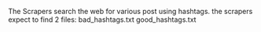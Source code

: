 The Scrapers search the web for various post using hashtags.
the scrapers expect to find 2 files:
bad_hashtags.txt
good_hashtags.txt
